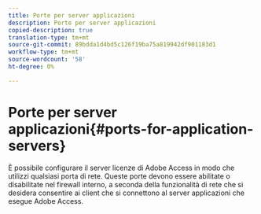 ```yaml
---
title: Porte per server applicazioni
description: Porte per server applicazioni
copied-description: true
translation-type: tm+mt
source-git-commit: 89bdda1d4bd5c126f19ba75a819942df901183d1
workflow-type: tm+mt
source-wordcount: '58'
ht-degree: 0%

---
```



# Porte per server applicazioni{#ports-for-application-servers}

È possibile configurare il server licenze di Adobe Access in modo che utilizzi qualsiasi porta di rete. Queste porte devono essere abilitate o disabilitate nel firewall interno, a seconda della funzionalità di rete che si desidera consentire ai client che si connettono al server applicazioni che esegue Adobe Access.
